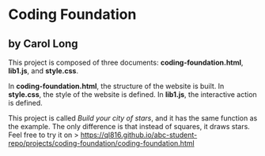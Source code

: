 # Coding Foundation
## by Carol Long

This project is composed of three documents: **coding-foundation.html**, **lib1.js**,
and **style.css**.

In **coding-foundation.html**, the structure of the website is built.
In **style.css**, the style of the website is defined.
In **lib1.js**, the interactive action is defined.

This project is called *Build your city of stars*, and it has the same function as
the example. The only difference is that instead of squares, it draws stars.
Feel free to try it on > https://ql816.github.io/abc-student-repo/projects/coding-foundation/coding-foundation.html
